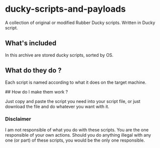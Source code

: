 # ducky-scripts-and-payloads

A collection of original or modified Rubber Ducky scripts.
Written in Ducky script.


## What's included

In this archive are stored ducky scripts, sorted by OS.

## What do they do ?

Each script is named according to what it does on the target machine.

## How do I make them work ?

Just copy and paste the script you need into your script file, or just download the file and do whatever you want with it.


### Disclaimer

I am not responsible of what you do with these scripts. You are the one responsible of your own actions.
Should you do anything illegal with any one (or part) of these scripts, you would be the only one responsible.
